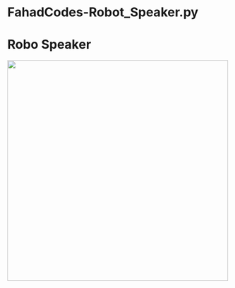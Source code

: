 # FahadCodes-Robot_Speaker.py
<html>
  <heda>
    <title></title>
  </heda>
  <body>
    <h1>Robo Speaker</h1>
    <img align="center" width="500" src="![image](https://github.com/FahadCodes55/FahadCodes-Robot_Speaker.py/assets/168514877/9dcd65b1-eb3d-448a-8875-5f2649e105cb)
">
  </body>
</html>
